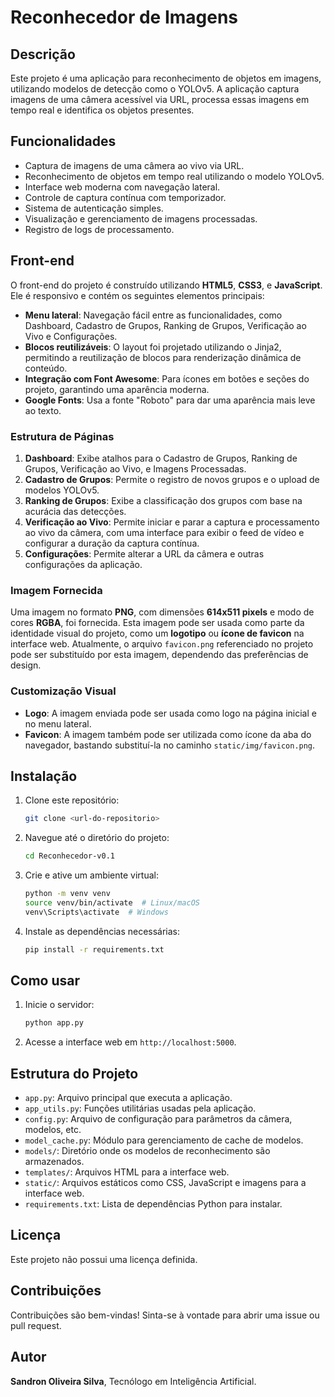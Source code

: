 
# Reconhecedor de Imagens

## Descrição

Este projeto é uma aplicação para reconhecimento de objetos em imagens, utilizando modelos de detecção como o YOLOv5. A aplicação captura imagens de uma câmera acessível via URL, processa essas imagens em tempo real e identifica os objetos presentes.

## Funcionalidades

- Captura de imagens de uma câmera ao vivo via URL.
- Reconhecimento de objetos em tempo real utilizando o modelo YOLOv5.
- Interface web moderna com navegação lateral.
- Controle de captura contínua com temporizador.
- Sistema de autenticação simples.
- Visualização e gerenciamento de imagens processadas.
- Registro de logs de processamento.

## Front-end

O front-end do projeto é construído utilizando **HTML5**, **CSS3**, e **JavaScript**. Ele é responsivo e contém os seguintes elementos principais:

- **Menu lateral**: Navegação fácil entre as funcionalidades, como Dashboard, Cadastro de Grupos, Ranking de Grupos, Verificação ao Vivo e Configurações.
- **Blocos reutilizáveis**: O layout foi projetado utilizando o Jinja2, permitindo a reutilização de blocos para renderização dinâmica de conteúdo.
- **Integração com Font Awesome**: Para ícones em botões e seções do projeto, garantindo uma aparência moderna.
- **Google Fonts**: Usa a fonte "Roboto" para dar uma aparência mais leve ao texto.

### Estrutura de Páginas

1. **Dashboard**: Exibe atalhos para o Cadastro de Grupos, Ranking de Grupos, Verificação ao Vivo, e Imagens Processadas.
2. **Cadastro de Grupos**: Permite o registro de novos grupos e o upload de modelos YOLOv5.
3. **Ranking de Grupos**: Exibe a classificação dos grupos com base na acurácia das detecções.
4. **Verificação ao Vivo**: Permite iniciar e parar a captura e processamento ao vivo da câmera, com uma interface para exibir o feed de vídeo e configurar a duração da captura contínua.
5. **Configurações**: Permite alterar a URL da câmera e outras configurações da aplicação.

### Imagem Fornecida

Uma imagem no formato **PNG**, com dimensões **614x511 pixels** e modo de cores **RGBA**, foi fornecida. Esta imagem pode ser usada como parte da identidade visual do projeto, como um **logotipo** ou **ícone de favicon** na interface web. Atualmente, o arquivo `favicon.png` referenciado no projeto pode ser substituído por esta imagem, dependendo das preferências de design.

### Customização Visual

- **Logo**: A imagem enviada pode ser usada como logo na página inicial e no menu lateral.
- **Favicon**: A imagem também pode ser utilizada como ícone da aba do navegador, bastando substituí-la no caminho `static/img/favicon.png`.

## Instalação

1. Clone este repositório:
    ```bash
    git clone <url-do-repositorio>
    ```

2. Navegue até o diretório do projeto:
    ```bash
    cd Reconhecedor-v0.1
    ```

3. Crie e ative um ambiente virtual:
    ```bash
    python -m venv venv
    source venv/bin/activate  # Linux/macOS
    venv\Scripts\activate  # Windows
    ```

4. Instale as dependências necessárias:
    ```bash
    pip install -r requirements.txt
    ```

## Como usar

1. Inicie o servidor:
    ```bash
    python app.py
    ```

2. Acesse a interface web em `http://localhost:5000`.

## Estrutura do Projeto

- `app.py`: Arquivo principal que executa a aplicação.
- `app_utils.py`: Funções utilitárias usadas pela aplicação.
- `config.py`: Arquivo de configuração para parâmetros da câmera, modelos, etc.
- `model_cache.py`: Módulo para gerenciamento de cache de modelos.
- `models/`: Diretório onde os modelos de reconhecimento são armazenados.
- `templates/`: Arquivos HTML para a interface web.
- `static/`: Arquivos estáticos como CSS, JavaScript e imagens para a interface web.
- `requirements.txt`: Lista de dependências Python para instalar.

## Licença

Este projeto não possui uma licença definida.

## Contribuições

Contribuições são bem-vindas! Sinta-se à vontade para abrir uma issue ou pull request.


## Autor
**Sandron Oliveira Silva**, Tecnólogo em Inteligência Artificial.
